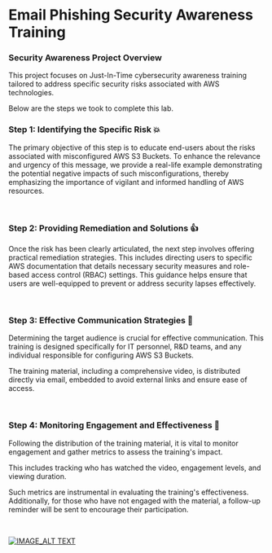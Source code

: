 # Email Phishing Security Awareness Training 

### Security Awareness Project Overview
This project focuses on Just-In-Time cybersecurity awareness training tailored to 
address specific security risks associated with AWS technologies.

Below are the steps we took to complete this lab.
<br/>

### Step 1: Identifying the Specific Risk 💥 
The primary objective of this step is to educate end-users about the risks associated with misconfigured AWS S3 Buckets. 
To enhance the relevance and urgency of this message, we provide a real-life example demonstrating 
the potential negative impacts of such misconfigurations, 
thereby emphasizing the importance of vigilant and informed handling of AWS resources.

<br/>

### Step 2: Providing Remediation and Solutions 👍
Once the risk has been clearly articulated, the next step involves offering practical remediation strategies. 
This includes directing users to specific AWS documentation that details necessary security measures and role-based access control (RBAC) settings. 
This guidance helps ensure that users are well-equipped to prevent or address security lapses effectively.

<br/>

### Step 3: Effective Communication Strategies 📑 
Determining the target audience is crucial for effective communication. 
This training is designed specifically for IT personnel, R&D teams, 
and any individual responsible for configuring AWS S3 Buckets. 

The training material, including a comprehensive video, is distributed directly via email, 
embedded to avoid external links and ensure ease of access.

<br/>

### Step 4: Monitoring Engagement and Effectiveness 👋 
Following the distribution of the training material, it is vital to monitor engagement and gather metrics 
to assess the training's impact. 

This includes tracking who has watched the video, engagement levels, and viewing duration. 

Such metrics are instrumental in evaluating the training's effectiveness. 
Additionally, for those who have not engaged with the material, 
a follow-up reminder will be sent to encourage their participation.

<br/>

[![IMAGE_ALT TEXT](https://img.youtube.com/vi/AEjrgBnae7s/0.jpg)](https://youtu.be/AEjrgBnae7s)
